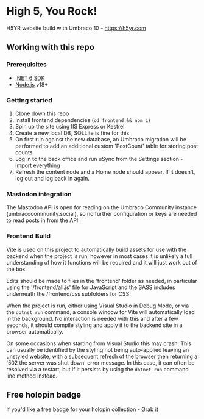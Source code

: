 # High 5, You Rock!
H5YR website build with Umbraco 10 - https://h5yr.com

## Working with this repo

### Prerequisites

- [.NET 6 SDK](https://dotnet.microsoft.com/en-us/download/dotnet/6.0)
- [Node.js](https://nodejs.org/en/) v18+


### Getting started

1. Clone down this repo
2. Install frontend dependencies (`cd frontend && npm i`)
2. Spin up the site using IIS Express or Kestrel
3. Create a new local DB, SQLLite is fine for this
4. On first run against the new database, an Umbraco migration will be performed to add an additional custom 'PostCount' table for storing post counts.
5. Log in to the back office and run uSync from the Settings section - import everything
6. Refresh the content node and a Home node should appear. If it doesn't, log out and log back in again.

### Mastodon integration

The Mastodon API is open for reading on the Umbraco Community instance (umbracocommunity.social), so no further configuration or keys are needed to read posts in from the API.

### Frontend Build

Vite is used on this project to automatically build assets for use with the backend when the project is run, however in most cases it is unlikely a full understanding of how it functions will be required and it will just work out of the box.

Edits should be made to files in the 'frontend' folder as needed, in particular using the '/frontend/all.js' file for JavaScript and the SASS includes underneath the /frontend/css subfolders for CSS.

When the project is run, either using Visual Studio in Debug Mode, or via the `dotnet run` command, a console window for Vite will automatically load in the background. No interaction is needed with this and after a few seconds, it should compile styling and apply it to the backend site in a browser automatically.

On some occasions when starting from Visual Studio this may crash. This can usually be identified by the styling not being auto-applied leaving an unstyled website, with a subsequent refresh of the browser then returning a '502 the server was shut down' error message. In this case, it can often be resolved via a restart, but if it persists by using the `dotnet run` command line method instead.

## Free holopin badge

If you'd like a free badge for your holopin collection - [Grab it](https://holopin.io/collect/clfcrtna163140fjsf31nv3ww)
 

